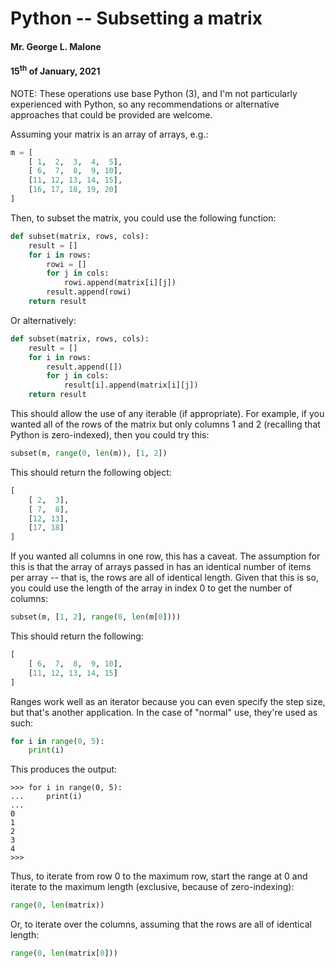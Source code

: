 # Python -- Subsetting a matrix
#### Mr. George L. Malone
#### 15<sup>th</sup> of January, 2021

NOTE:  These operations use base Python (3), and I'm not particularly
experienced with Python, so any recommendations or alternative approaches that
could be provided are welcome.

Assuming your matrix is an array of arrays, e.g.:

```python
m = [
    [ 1,  2,  3,  4,  5],
    [ 6,  7,  8,  9, 10],
    [11, 12, 13, 14, 15],
    [16, 17, 18, 19, 20]
]
```

Then, to subset the matrix, you could use the following function:

```python
def subset(matrix, rows, cols):
    result = []
    for i in rows:
        rowi = []
        for j in cols:
            rowi.append(matrix[i][j])
        result.append(rowi)
    return result
```

Or alternatively:

```python
def subset(matrix, rows, cols):
    result = []
    for i in rows:
        result.append([])
        for j in cols:
            result[i].append(matrix[i][j])
    return result
```

This should allow the use of any iterable (if appropriate).  For example, if
you wanted all of the rows of the matrix but only columns 1 and 2 (recalling
that Python is zero-indexed), then you could try this:

```python
subset(m, range(0, len(m)), [1, 2])
```

This should return the following object:

```python
[
    [ 2,  3],
    [ 7,  8],
    [12, 13],
    [17, 18]
]
```

If you wanted all columns in one row, this has a caveat.  The assumption for
this is that the array of arrays passed in has an identical number of items per
array -- that is, the rows are all of identical length.  Given that this is so,
you could use the length of the array in index 0 to get the number of columns:

```python
subset(m, [1, 2], range(0, len(m[0])))
```

This should return the following:

```python
[
    [ 6,  7,  8,  9, 10],
    [11, 12, 13, 14, 15]
]
```

Ranges work well as an iterator because you can even specify the step size, but
that's another application.  In the case of "normal" use, they're used as such:

```python
for i in range(0, 5):
    print(i)
```

This produces the output:

```
>>> for i in range(0, 5):
...     print(i)
...
0
1
2
3
4
>>>
```

Thus, to iterate from row 0 to the maximum row, start the range at 0 and
iterate to the maximum length (exclusive, because of zero-indexing):

```python
range(0, len(matrix))
```

Or, to iterate over the columns, assuming that the rows are all of identical
length:

```python
range(0, len(matrix[0]))
```
